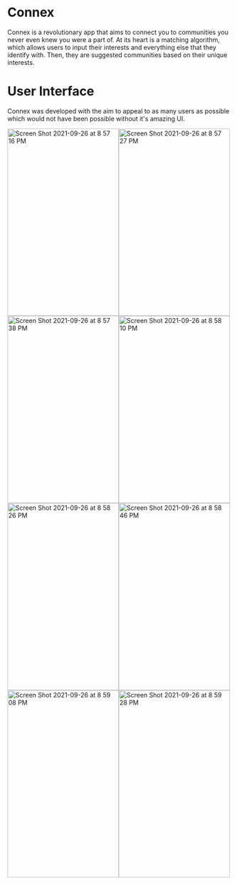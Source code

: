 # Connex
Connex is a revolutionary app that aims to connect you to communities you never even knew you were a part of. At its heart is a matching algorithm, which allows users to input their interests and everything else that they identify with. Then, they are suggested communities based on their unique interests.

# User Interface
Connex was developed with the aim to appeal to as many users as possible which would not have been possible without it's amazing UI.

<img height="420" width="250" alt="Screen Shot 2021-09-26 at 8 57 16 PM" src="https://user-images.githubusercontent.com/37068167/134843359-cceff7bc-e73e-4d0f-83ed-48f6a5501085.png"><img  height="420" width="250"  alt="Screen Shot 2021-09-26 at 8 57 27 PM" src="https://user-images.githubusercontent.com/37068167/134843372-70508d98-4ce3-4be2-ad96-b44fc6328c4d.png"><img height="420" width="250"  alt="Screen Shot 2021-09-26 at 8 57 38 PM" src="https://user-images.githubusercontent.com/37068167/134843381-bcbefeed-3f90-4e66-a368-a0ca11d0ee0e.png"><img  height="420" width="250"  alt="Screen Shot 2021-09-26 at 8 58 10 PM" src="https://user-images.githubusercontent.com/37068167/134843414-5197932c-217d-4d97-8fdf-eb9c2f88bcbf.png">
<img height="420" width="250"  alt="Screen Shot 2021-09-26 at 8 58 26 PM" src="https://user-images.githubusercontent.com/37068167/134843428-0f624c0a-1b9f-4f6e-a5df-cb28d1e17ff8.png"><img height="420" width="250" alt="Screen Shot 2021-09-26 at 8 58 46 PM" src="https://user-images.githubusercontent.com/37068167/134843450-9a517357-b8b2-49ad-88a4-793b4f281c5a.png"><img height="420" width="250"  alt="Screen Shot 2021-09-26 at 8 59 08 PM" src="https://user-images.githubusercontent.com/37068167/134843481-7abd8927-90bf-46a3-91a1-f1a2771c392f.png"><img  height="420" width="250"  alt="Screen Shot 2021-09-26 at 8 59 28 PM" src="https://user-images.githubusercontent.com/37068167/134843519-875944e8-4ea4-4bb8-962d-d2a71cda7bdc.png">
